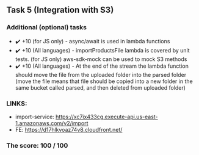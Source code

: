 ## Task 5 (Integration with S3)

### Additional (optional) tasks
- ✔️ +10 (for JS only) - async/await is used in lambda functions
- ✔️ +10 (All languages) - importProductsFile lambda is covered by unit tests. (for JS only) aws-sdk-mock can be used to mock S3 methods
- ✔️ +10 (All languages) - At the end of the stream the lambda function should move the file from the uploaded folder into the parsed folder (move the file means that file should be copied into a new folder in the same bucket called parsed, and then deleted from uploaded folder)

### LINKS: 
- import-service: https://xc7ix433cg.execute-api.us-east-1.amazonaws.com/v2/import
- FE: https://d17hlkvoaz74v8.cloudfront.net/

### The score: 100 / 100
